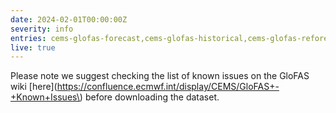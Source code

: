 ```yaml
---
date: 2024-02-01T00:00:00Z
severity: info
entries: cems-glofas-forecast,cems-glofas-historical,cems-glofas-reforecast,cems-glofas-seasonal
live: true
---
```


Please note we suggest checking the list of known issues on the GloFAS wiki
[here](https://confluence.ecmwf.int/display/CEMS/GloFAS+-+Known+Issues\)
before downloading the dataset.
